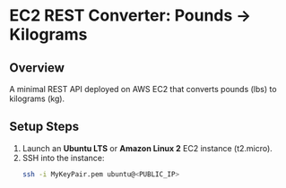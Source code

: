 # EC2 REST Converter: Pounds → Kilograms

## Overview
A minimal REST API deployed on AWS EC2 that converts pounds (lbs) to kilograms (kg).

## Setup Steps
1. Launch an **Ubuntu LTS** or **Amazon Linux 2** EC2 instance (t2.micro).
2. SSH into the instance:
   ```bash
   ssh -i MyKeyPair.pem ubuntu@<PUBLIC_IP>

